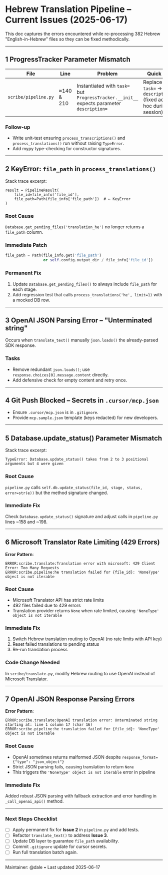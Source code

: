 # Hebrew Translation Pipeline – Current Issues (2025-06-17)

This doc captures the errors encountered while re-processing 382 Hebrew "English-in-Hebrew" files so they can be fixed methodically.

---

## 1  ProgressTracker Parameter Mismatch

| File | Line | Problem | Quick Fix |
|------|------|---------|-----------|
| `scribe/pipeline.py` | ≈140 & 210 | Instantiated with `task=` but `ProgressTracker.__init__` expects parameter `description=` | Replace `task=` → `description=` (fixed ad-hoc during session) |

### Follow-up
* Write unit-test ensuring `process_transcriptions()` and `process_translations()` run without raising `TypeError`.
* Add mypy type-checking for constructor signatures.

---

## 2  KeyError: `file_path` in `process_translations()`

Stack trace excerpt:
```
result = PipelineResult(
    file_id=file_info['file_id'],
    file_path=Path(file_info['file_path'])  # ← KeyError
)
```
### Root Cause
`Database.get_pending_files('translation_he')` no longer returns a `file_path` column.

### Immediate Patch
```python
file_path = Path(file_info.get('file_path')
                 or self.config.output_dir / file_info['file_id'])
```

### Permanent Fix
1. Update `Database.get_pending_files()` to always include `file_path` for each stage.
2. Add regression test that calls `process_translations('he', limit=1)` with a mocked DB row.

---

## 3  OpenAI JSON Parsing Error – "Unterminated string"

Occurs when `translate_text()` manually `json.loads()` the already-parsed SDK response.

### Tasks
* Remove redundant `json.loads()`; use `response.choices[0].message.content` directly.
* Add defensive check for empty content and retry once.

---

## 4  Git Push Blocked – Secrets in `.cursor/mcp.json`

* Ensure `.cursor/mcp.json` is in `.gitignore`.
* Provide `mcp.sample.json` template (keys redacted) for new developers.

---

## 5  Database.update_status() Parameter Mismatch

Stack trace excerpt:
```
TypeError: Database.update_status() takes from 2 to 3 positional arguments but 4 were given
```

### Root Cause
`pipeline.py` calls `self.db.update_status(file_id, stage, status, error=str(e))` but the method signature changed.

### Immediate Fix
Check `Database.update_status()` signature and adjust calls in `pipeline.py` lines ~158 and ~198.

---

## 6  Microsoft Translator Rate Limiting (429 Errors)

**Error Pattern**:
```
ERROR:scribe.translate:Translation error with microsoft: 429 Client Error: Too Many Requests
ERROR:scribe.pipeline:he translation failed for {file_id}: 'NoneType' object is not iterable
```

### Root Cause
- Microsoft Translator API has strict rate limits
- 492 files failed due to 429 errors
- Translation provider returns `None` when rate limited, causing `'NoneType' object is not iterable`

### Immediate Fix
1. Switch Hebrew translation routing to OpenAI (no rate limits with API key)
2. Reset failed translations to pending status
3. Re-run translation process

### Code Change Needed
In `scribe/translate.py`, modify Hebrew routing to use OpenAI instead of Microsoft Translator.

---

## 7  OpenAI JSON Response Parsing Errors

**Error Pattern**:
```
ERROR:scribe.translate:OpenAI translation error: Unterminated string starting at: line 1 column 17 (char 16)
ERROR:scribe.pipeline:he translation failed for {file_id}: 'NoneType' object is not iterable
```

### Root Cause
- OpenAI sometimes returns malformed JSON despite `response_format={"type": "json_object"}`
- Strict JSON parsing fails, causing translation to return `None`
- This triggers the `'NoneType' object is not iterable` error in pipeline

### Immediate Fix
Added robust JSON parsing with fallback extraction and error handling in `_call_openai_api()` method.

---

### Next Steps Checklist
- [ ] Apply permanent fix for **Issue 2** in `pipeline.py` and add tests.
- [ ] Refactor `translate_text()` to address **Issue 3**.
- [ ] Update DB layer to guarantee `file_path` availability.
- [ ] Commit `.gitignore` update for cursor secrets.
- [ ] Run full translation batch again.

---

Maintainer: @dale • Last updated 2025-06-17 
